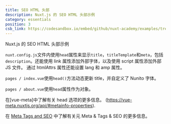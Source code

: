 ```yaml
---
title: SEO HTML 头部
description: Nuxt.js 的 SEO HTML 头部示例
category: essentials
position: 3
csb_link: https://codesandbox.io/embed/github/nuxt-academy/examples/tree/master/seo/seo-html-head?fontsize=14&hidenavigation=1&module=%2Fnuxt.config.js&theme=dark&view=editor
---
```


Nuxt.js 的 SEO HTML 头部示例

<example-intro></example-intro>

`nuxt.config.js`文件内使用`head`属性来显示`title`，`titleTemplate`和`meta`，包括`description`。还能使用 link 属性添加外部字体，以及使用 script 属性添加外部 JS 文件。 通过 htmlAttrs 属性还能设置 lang 和 amp 属性。

`pages / index.vue`使用`head()`方法动态更新 title，并自定义了 Nunito 字体。

`pages / about.vue`使用`head`属性作为对象。

<base-alert type="next">

在[vue-meta]中了解有关 head 选项的更多信息。 (https://vue-meta.nuxtjs.org/api/#metainfo-properties).

</base-alert>

<base-alert type="next">

在 [Meta Tags and SEO](/docs/2.x/features/meta-tags-seo) 中了解有关元 Meta & Tags & SEO 的更多信息。

</base-alert>

<code-sandbox :src="csb_link"></code-sandbox>
